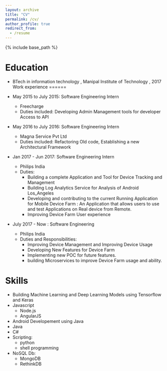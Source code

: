 ```yaml
---
layout: archive
title: "CV"
permalink: /cv/
author_profile: true
redirect_from:
  - /resume
---
```


{% include base_path %}

Education
======
* BTech in information technology , Manipal Institute of Technology , 2017
Work experience
======
* May 2015 to July 2015: Software Engineering Intern
  * Freecharge
  * Duties included: Developing Admin Management tools for developer Access to API

* May 2016 to July 2016: Software Engineering Intern
  * Magna Service Pvt Ltd
  * Duties included: Refactoring Old code, Establishing a new Architectural Framework

* Jan 2017 - Jun 2017: Software Engineering Intern
  * Philips India
  * Duties:
    * Building a complete Application and Tool for Device Tracking and Management
    * Building Log Analytics Service for Analysis of Android Los_Angeles
    * Developing and contributing to the current Running Application for Mobile Device Farm :
      An Application that allows users to use and test Applications on Real device from Remote.
    * Improving Device Farm User experience
* July 2017 - Now : Software Engineering
  * Philips India
  * Duties and Responsibilities:
    * Improving Device Management and Improving Device Usage
    * Developing New Features for Device Farm
    * Implementing new POC for future features.
    * building Microservices to improve Device Farm usage and ability.


Skills
======
* Building Machine Learning and Deep Learning Models using Tensorflow and Keras
* Javascript
  * Node.js
  * AngularJS
* Android Developement using Java
* Java
* C#
* Scripting:
  * python
  * shell programming
* NoSQL Db:
  * MongoDB
  * RethinkDB
